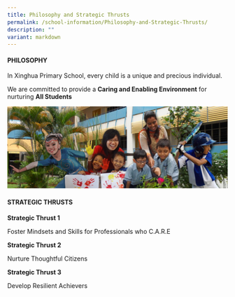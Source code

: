 ```yaml
---
title: Philosophy and Strategic Thrusts
permalink: /school-information/Philosophy-and-Strategic-Thrusts/
description: ""
variant: markdown
---
```

#### PHILOSOPHY

  

In Xinghua Primary School, every child is a unique and precious individual.

We are committed to provide a **Caring and Enabling Environment** for nurturing **All Students**

![](/images/School%20Information/Philosophy/Xinghua%20Primary%20School%20SIS%20Picture%202013.jpg)

#### STRATEGIC THRUSTS  



**Strategic Thrust 1**  

Foster Mindsets and Skills for Professionals who C.A.R.E 

**Strategic Thrust 2**

Nurture Thoughtful Citizens

**Strategic Thrust 3**

Develop Resilient Achievers